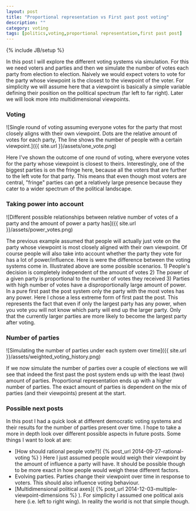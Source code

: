 ```yaml
---
layout: post
title: "Proportional representation vs First past post voting"
description: ""
category: voting
tags: [politics,voting,proportional representation,first past post]
---
```

{% include JB/setup %}

In this post I will explore the different voting systems via simulation. For this we need voters and parties and then we simulate the number of votes each party from election to election. Naively we would expect voters to vote for the party whose viewpoint is the closest to the viewpoint of the voter. For simplicity we will assume here that a viewpoint is basically a simple variable defining their position on the political spectrum (far left to far right). Later we will look more into multidimensional viewpoints.

### Voting

![Single round of voting assuming everyone votes for the party that most closely aligns with their own viewpoint. Dots are the relative amount of votes for each party, The line shows the number of people with a certain viewpoint.]({{ site.url }}/assets/one_vote.png)

Here I've shown the outcome of one round of voting, where everyone votes for the party whose viewpoint is closest to theirs. Interestingly, one of the biggest parties is on the fringe here, because all the voters that are further to the left vote for that party. This means that even though most voters are central, "fringe" parties can get a relatively large presence because they cater to a wider spectrum of the political landscape.

### Taking power into account

![Different possible relationships between relative number of votes of a party and the amount of power a party has]({{ site.url }}/assets/power_votes.png)

The previous example assumed that people will actually just vote on the party whose viewpoint is most closely aligned with their own viewpoint. Of course people will also take into account whether the party they vote for has a lot of power/influence. Here is were the difference between the voting systems come in. Illustrated above are some possible scenarios. 1) People's decision is completely independent of the amount of votes 2) The power of a given party is proportional to the number of votes they received 3) Parties with high number of votes have a disproportionally large amount of power. In a pure first past the post system only the party with the most votes has any power. Here I chose a less extreme form of first past the post. This represents the fact that even if only the largest party has any power, when you vote you will not know which party will end up the larger party. Only that the currently larger parties are more likely to become the largest party after voting. 

### Number of parties

![Simulating the number of parties under each system over time]({{ site.url }}/assets/weighted_voting_history.png)

If we now simulate the number of parties over a couple of elections we will see that indeed the first past the post system ends up with the least (two) amount of parties. Proportional representation ends up with a higher number of parties. The exact amount of parties is dependent on the mix of parties (and their viewpoints) present at the start.

### Possible next posts

In this post I had a quick look at different democratic voting systems and their results for the number of parties present over time. I hope to take a more in depth look over different possible aspects in future posts. Some things I want to look at are:

- [How should rational people vote?]( {% post_url 2014-09-27-rational-voting %} ) Here I just assumed people would weigh their viewpoint by the amount of influence a party will have. It should be possible though to be more exact in how people would weigh these different factors.
- Evolving parties. Parties change their viewpoint over time in response to voters. This should also influence voting behaviour.
- [Multidimensional political axes]( {% post_url 2014-12-03-multiple-viewpoint-dimensions %} ). For simplicity I assumed one political axis here (i.e. left to right wing). In reality the world is not that simple though.

